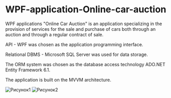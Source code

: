 # WPF-application-Online-car-auction

WPF applications "Online Car Auction" is an application specializing in the provision of services for the sale and purchase of cars both through an auction and through a regular contract of sale.

API - WPF was chosen as the application programming interface.

Relational DBMS - Microsoft SQL Server was used for data storage.

The ORM system was chosen as the database access technology ADO.NET Entity Framework 6.1.

The application is built on the MVVM architecture.

![Рисунок1](https://user-images.githubusercontent.com/31707173/220573486-09fb9f97-7721-4577-9999-a0bd0849644d.png)
![Рисунок2](https://user-images.githubusercontent.com/31707173/220573493-a9620cd2-1597-467f-99b9-7cb86155f7d4.png)
